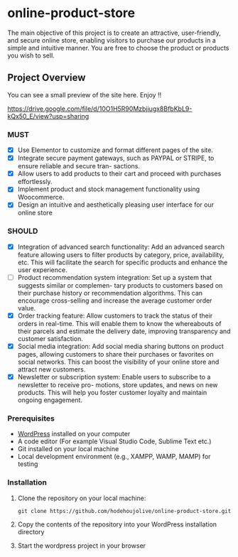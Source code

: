 # online-product-store
The main objective of this project is to create an attractive, user-friendly, and secure online store, enabling visitors to purchase our products in a simple and intuitive manner. You are free to choose the product or products you wish to sell.

## Project Overview
You can see a small preview of the site here. Enjoy !!

https://drive.google.com/file/d/10O1H5R90Mzbjiugx8BfbKbL9-kQx50_E/view?usp=sharing

### MUST

- [x] Use Elementor to customize and format different pages of the site. 
- [x] Integrate secure payment gateways, such as PAYPAL or STRIPE, to ensure reliable and secure tran- sactions. 
- [x] Allow users to add products to their cart and proceed with purchases effortlessly.
- [x] Implement product and stock management functionality using Woocommerce.
- [x] Design an intuitive and aesthetically pleasing user interface for our online store

### SHOULD

- [x] Integration of advanced search functionality: Add an advanced search feature allowing users to filter products by category, price, availability, etc. This will facilitate the search for specific products and enhance the user experience.
- [ ] Product recommendation system integration: Set up a system that suggests similar or complemen- tary products to customers based on their purchase history or recommendation algorithms. This can encourage cross-selling and increase the average customer order value. 
- [x] Order tracking feature: Allow customers to track the status of their orders in real-time. This will enable them to know the whereabouts of their parcels and estimate the delivery date, improving transparency and customer satisfaction.
- [x] Social media integration: Add social media sharing buttons on product pages, allowing customers to share their purchases or favorites on social networks. This can boost the visibility of your online store and attract new customers. 
- [x] Newsletter or subscription system: Enable users to subscribe to a newsletter to receive pro- motions, store updates, and news on new products. This will help you foster customer loyalty and maintain ongoing engagement. 

### Prerequisites

- [WordPress](https://wordpress.org/) installed on your computer
- A code editor (For example Visual Studio Code, Sublime Text etc.)
- Git installed on your local machine
- Local development environment (e.g., XAMPP, WAMP, MAMP) for testing

### Installation

1. Clone the repository on your local machine:

   ```
   git clone https://github.com/hodehoujolive/online-product-store.git
   ```

2. Copy the contents of the repository into your WordPress installation directory

3. Start the wordpress project in your browser
